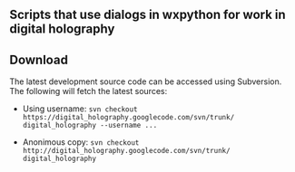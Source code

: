 ## Scripts that use dialogs in wxpython for work in digital holography ##


## Download ##

The latest development source code can be accessed using Subversion. The following will fetch the latest sources:

  * Using username: ` svn checkout https://digital_holography.googlecode.com/svn/trunk/ digital_holography --username ... `

  * Anonimous copy: ` svn checkout http://digital_holography.googlecode.com/svn/trunk/ digital_holography `


